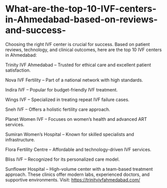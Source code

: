 # What-are-the-top-10-IVF-centers-in-Ahmedabad-based-on-reviews-and-success-

Choosing the right IVF center is crucial for success. Based on patient reviews, technology, and clinical outcomes, here are the top 10 IVF centers in Ahmedabad:

Trinity IVF Ahmedabad – Trusted for ethical care and excellent patient satisfaction.

Nova IVF Fertility – Part of a national network with high standards.

Indira IVF – Popular for budget-friendly IVF treatment.

Wings IVF – Specialized in treating repeat IVF failure cases.

Sneh IVF – Offers a holistic fertility care approach.

Planet Women IVF – Focuses on women’s health and advanced ART services.

Sumiran Women’s Hospital – Known for skilled specialists and infrastructure.

Flora Fertility Centre – Affordable and technology-driven IVF services.

Bliss IVF – Recognized for its personalized care model.

Sunflower Hospital – High-volume center with a team-based treatment approach.
These clinics offer modern labs, experienced doctors, and supportive environments.
Visit: https://trinityivfahmedabad.com/
